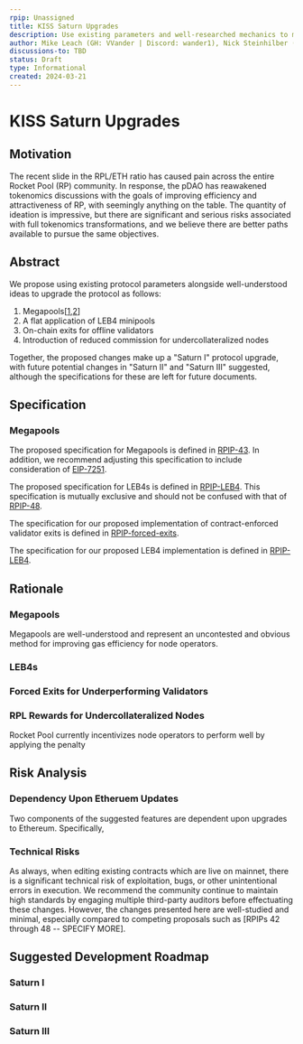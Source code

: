 ```yaml
---
rpip: Unassigned
title: KISS Saturn Upgrades
description: Use existing parameters and well-researched mechanics to make simple, safe changes for efficiency
author: Mike Leach (GH: VVander | Discord: wander1), Nick Steinhilber (Discord: nicks11)
discussions-to: TBD
status: Draft
type: Informational
created: 2024-03-21
---
```


# KISS Saturn Upgrades

## Motivation

The recent slide in the RPL/ETH ratio has caused pain across the entire Rocket Pool (RP) community. In response, the pDAO has reawakened tokenomics discussions with the goals of improving efficiency and attractiveness of RP, with seemingly anything on the table. The quantity of ideation is impressive, but there are significant and serious risks associated with full tokenomics transformations, and we believe there are better paths available to pursue the same objectives.

## Abstract

We propose using existing protocol parameters alongside well-understood ideas to upgrade the protocol as follows:

1. Megapools[[1](RPIP-43.md),[2](https://github.com/rocket-pool/rocketpool-research/blob/ef5b5627f02a2307e11915236f98b130ef779cf1/Megapools/megapools.md)]
2. A flat application of LEB4 minipools
3. On-chain exits for offline validators
4. Introduction of reduced commission for undercollateralized nodes

Together, the proposed changes make up a "Saturn I" protocol upgrade, with future potential changes in "Saturn II" and "Saturn III" suggested, although the specifications for these are left for future documents.

## Specification

### Megapools

The proposed specification for Megapools is defined in [RPIP-43](RPIP-43.md). In addition, we recommend adjusting this specification to include consideration of [EIP-7251](https://github.com/ethereum/EIPs/blob/master/EIPS/eip-7251.md).

The proposed specification for LEB4s is defined in [RPIP-LEB4](RPIP-LEB4.md). This specification is mutually exclusive and should not be confused with that of [RPIP-48](RPIP-48.md).

The specification for our proposed implementation of contract-enforced validator exits is defined in [RPIP-forced-exits](RPIP-forced-exits.md).

The specification for our proposed LEB4 implementation is defined in [RPIP-LEB4](RPIP-undercollateralized-rewards.md).

## Rationale

### Megapools

Megapools are well-understood and represent an uncontested and obvious method for improving gas efficiency for node operators.

### LEB4s

### Forced Exits for Underperforming Validators

### RPL Rewards for Undercollateralized Nodes

Rocket Pool currently incentivizes node operators to perform well by applying the penalty

## Risk Analysis

### Dependency Upon Etheruem Updates

Two components of the suggested features are dependent upon upgrades to Ethereum. Specifically,

### Technical Risks

As always, when editing existing contracts which are live on mainnet, there is a significant technical risk of exploitation, bugs, or other unintentional errors in execution. We recommend the community continue to maintain high standards by engaging multiple third-party auditors before effectuating these changes. However, the changes presented here are well-studied and minimal, especially compared to competing proposals such as [RPIPs 42 through 48 -- SPECIFY MORE].

## Suggested Development Roadmap

### Saturn I

### Saturn II

### Saturn III
